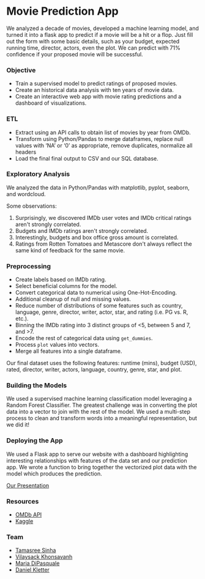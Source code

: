 # Movie Prediction App

We analyzed a decade of movies, developed a machine learning model, and turned it into a flask app to predict if a movie will be a hit or a flop. Just fill out the form with some basic details, such as your budget, expected running time, director, actors, even the plot. We can predict with 71% confidence if your proposed movie will be successful.

### Objective
* Train a supervised model to predict ratings of proposed movies. 
* Create an historical data analysis with ten years of movie data.
* Create an interactive web app with movie rating predictions and a dashboard of visualizations.


### ETL
* Extract using an API calls to obtain list of movies by year from OMDb.
* Transform using Python/Pandas to merge dataframes, replace null values with ‘NA’ or ‘0’ as appropriate, remove duplicates, normalize all headers
* Load the final final output to CSV and our SQL database.

### Exploratory Analysis
We analyzed the data in Python/Pandas with matplotlib, pyplot, seaborn, and wordcloud.

Some observations:
1. Surprisingly, we discovered IMDb user votes and IMDb critical ratings aren't strongly correlated.
2. Budgets and IMDb ratings aren't strongly correlated.
3. Interestingly, budgets and box office gross amount is correlated.
4. Ratings from Rotten Tomatoes and Metascore don't always reflect the same kind of feedback for the same movie.

### Preprocessing
* Create labels based on IMDb rating.
* Select beneficial columns for the model.
* Convert categorical data to numerical using One-Hot-Encoding.
* Additional cleanup of null and missing values.
* Reduce number of distributions of some features such as country, language, genre, director, writer, actor, star, and rating (i.e. PG vs. R, etc.).
* Binning the IMDb rating into 3 distinct groups of <5, between 5 and 7, and >7.
* Encode the rest of categorical data using `get_dummies`.
* Process `plot` values into vectors.
* Merge all features into a single dataframe.

Our final dataset uses the following features: runtime (mins), budget (USD), rated, director, writer, actors, language, country, genre, star, and plot.

### Building the Models
We used a supervised machine learning classification model leveraging a Random Forest Classifier. The greatest challenge was in converting the plot data into a vector to join with the rest of the model. We used a multi-step process to clean and transform words into a meaningful representation, but we did it!

### Deploying the App
We used a Flask app to serve our website with a dashboard highlighting interesting relationships with features of the data set and our prediction app. We wrote a function to bring together the vectorized plot data with the model which produces the prediction.

[Our Presentation](https://docs.google.com/presentation/d/1pIVyzZgfz74ZjjOsThbbvJReoxf9x3Ym12RAgRuAm8w/edit#slide=id.g112884da369_0_405)

### Resources
* [OMDb API](http://www.omdbapi.com)
* [Kaggle](https://www.kaggle.com/danielgrijalvas/movies)

### Team
* [Tamasree Sinha](https://github.com/tamasree)
* [Vilaysack Khonsavanh](https://github.com/KeSavanh)
* [Maria DiPasquale](https://github.com/edipasq)
* [Daniel Kletter](https://github.com/dkletter)


